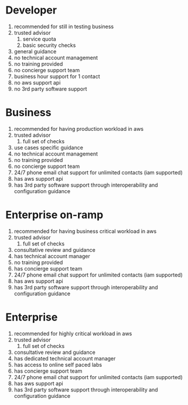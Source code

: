 # Developer
1. recommended for still in testing business
1. trusted advisor
    1. service quota
    1. basic security checks
1. general guidance
1. no technical account management
1. no training provided
1. no concierge support team
1. business hour support for 1 contact
1. no aws support api
1. no 3rd party software support

# Business
1. recommended for having production workload in aws
1. trusted advisor
    1. full set of checks
1. use cases specific guidance
1. no technical account management
1. no training provided
1. no concierge support team
1. 24/7 phone email chat support for unlimited contacts (iam supported)
1. has aws support api
1. has 3rd party software support through interoperability and configuration guidance

# Enterprise on-ramp
1. recommended for having business critical workload in aws
1. trusted advisor
    1. full set of checks
1. consultative review and guidance
1. has technical account manager
1. no training provided
1. has concierge support team
1. 24/7 phone email chat support for unlimited contacts (iam supported)
1. has aws support api
1. has 3rd party software support through interoperability and configuration guidance

# Enterprise
1. recommended for highly critical workload in aws
1. trusted advisor
    1. full set of checks
1. consultative review and guidance
1. has dedicated technical account manager
1. has access to online self paced labs
1. has concierge support team
1. 24/7 phone email chat support for unlimited contacts (iam supported)
1. has aws support api
1. has 3rd party software support through interoperability and configuration guidance